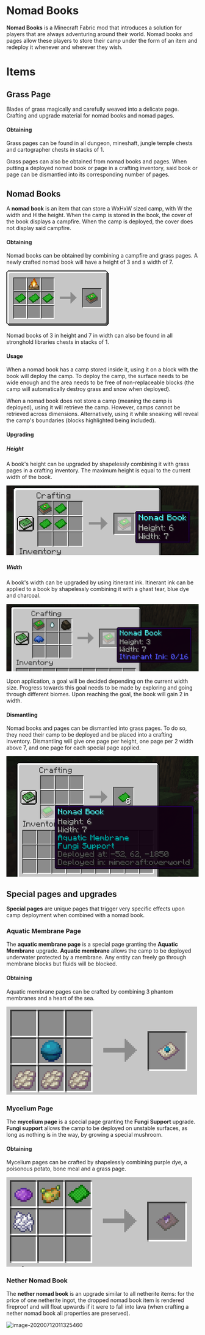 # Nomad Books

**Nomad Books** is a Minecraft Fabric mod that introduces a solution for players that are always adventuring around their world. Nomad books and pages allow these players to store their camp under the form of an item and redeploy it whenever and wherever they wish.

# Items

## Grass Page

Blades of grass magically and carefully weaved into a delicate page. Crafting and upgrade material for nomad books and nomad pages.

#### Obtaining

Grass pages can be found in all dungeon, mineshaft, jungle temple chests and cartographer chests in stacks of 1.

Grass pages can also be obtained from nomad books and pages. When putting a deployed nomad book or page in a crafting inventory, said book or page can be dismantled into its corresponding number of pages.

## Nomad Books

A **nomad book** is an item that can store a WxHxW sized camp, with W the width and H the height. When the camp is stored in the book, the cover of the book displays a campfire. When the camp is deployed, the cover does not display said campfire.

#### Obtaining

Nomad books can be obtained by combining a campfire and grass pages. A newly crafted nomad book will have a height of 3 and a width of 7.

![image-20200102175340377](README.assets/image-20200102175340377.png)

Nomad books of 3 in height and 7 in width can also be found in all stronghold libraries chests in stacks of 1.

#### Usage

When a nomad book has a camp stored inside it, using it on a block with the book will deploy the camp. To deploy the camp, the surface needs to be wide enough and the area needs to be free of non-replaceable blocks (the camp will automatically destroy grass and snow when deployed).

When a nomad book does not store a camp (meaning the camp is deployed), using it will retrieve the camp. However, camps cannot be retrieved across dimensions. Alternatively, using it while sneaking will reveal the camp's boundaries (blocks highlighted being included).

#### Upgrading

##### Height

A book's height can be upgraded by shapelessly combining it with grass pages in a crafting inventory. The maximum height is equal to the current width of the book.

![image-20200113230337419](README.assets/image-20200113230337419.png)

##### Width

A book's width can be upgraded by using itinerant ink. Itinerant ink can be applied to a book by shapelessly combining it with a ghast tear, blue dye and charcoal.

![image-20200113230319255](README.assets/image-20200113230319255.png)

Upon application, a goal will be decided depending on the current width size. Progress towards this goal needs to be made by exploring and going through different biomes. Upon reaching the goal, the book will gain 2 in width.

#### Dismantling

Nomad books and pages can be dismantled into grass pages. To do so, they need their camp to be deployed and be placed into a crafting inventory. Dismantling will give one page per height, one page per 2 width above 7, and one page for each special page applied.

![image-20200113230552606](README.assets/image-20200113230552606.png)

## Special pages and upgrades

**Special pages** are unique pages that trigger very specific effects upon camp deployment when combined with a nomad book.

### Aquatic Membrane Page

The **aquatic membrane page** is a special page granting the **Aquatic Membrane** upgrade. **Aquatic membrane** allows the camp to be deployed underwater protected by a membrane. Any entity can freely go through membrane blocks but fluids will be blocked.

#### Obtaining

Aquatic membrane pages can be crafted by combining 3 phantom membranes and a heart of the sea.

![image-20200113231238569](README.assets/image-20200113231238569.png)

### Mycelium Page

The **mycelium page** is a special page granting the **Fungi Support** upgrade. **Fungi support** allows the camp to be deployed on unstable surfaces, as long as nothing is in the way, by growing a special mushroom.

#### Obtaining

Mycelium pages can be crafted by shapelessly combining purple dye, a poisonous potato, bone meal and a grass page.

![image-20200113231129702](README.assets/image-20200113231129702.png)



### Nether Nomad Book

The **nether nomad book** is an upgrade similar to all netherite items: for the price of one netherite ingot, the dropped nomad book item is rendered fireproof and will float upwards if it were to fall into lava (when crafting a nether nomad book all properties are preserved).

![image-20200712011325460](C:\Users\river\AppData\Roaming\Typora\typora-user-images\image-20200712011325460.png)